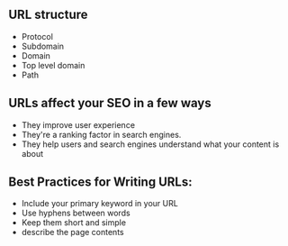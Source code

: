 ## URL structure
- Protocol
- Subdomain
- Domain
- Top level domain
- Path

## URLs affect your SEO in a few ways
- They improve user experience
- They're a ranking factor in search engines.
- They help users and search engines understand what your content is about

## Best Practices for Writing URLs:
- Include your primary keyword in your URL
- Use hyphens between words
- Keep them short and simple
- describe the page contents


